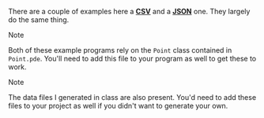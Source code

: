 There are a couple of examples here a [**CSV**](csvExample.pde) and a [**JSON**](jsonExample.pde) one. They largely do the same thing. 

> [!Note]
> Both of these example programs rely on the `Point` class contained in `Point.pde`. You'll need to add this file to your program as well to get these to work.

> [!Note]
> The data files I generated in class are also present. You'd need to add these files to your project as well if you didn't want to generate your own. 
